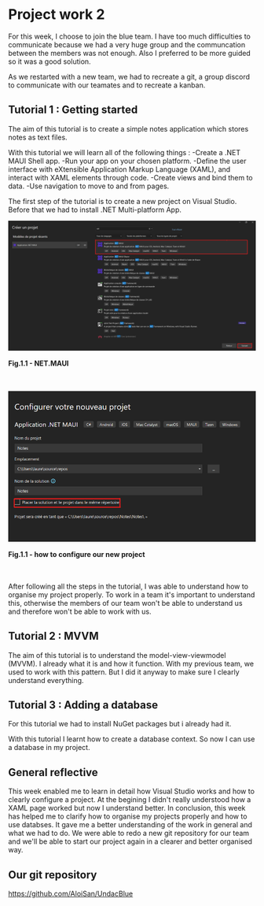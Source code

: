 # Project work 2

For this week, I choose to join the blue team. I have too much difficulties to communicate because we had a very huge group and the communcation 
between the members was not enough. 
Also I preferred to be more guided so it was a good solution. 

As we restarted with a new team, we had to recreate a git, a group discord to communicate with our teamates and to recreate a kanban. 

## Tutorial 1 : Getting started

The aim of this tutorial is to create a simple notes application which stores notes as text files.

With this tutorial we will learn all of the following things :
-Create a .NET MAUI Shell app.
-Run your app on your chosen platform.
-Define the user interface with eXtensible Application Markup Language (XAML), and interact with XAML elements through code.
-Create views and bind them to data.
-Use navigation to move to and from pages.

The first step of the tutorial is to create a new project on Visual Studio. 
Before that we had to install  .NET Multi-platform App.

![screenshot 1](images/nouveau_projet.png)
<figcaption><b>Fig.1.1 - NET.MAUI</b></figcaption><br><br>

![screenshot 1](images/configurer.png)
<figcaption><b>Fig.1.1 - how to configure our new project</b></figcaption><br><br>

After following all the steps in the tutorial, I was able to understand how to organise my project properly.
To work in a team it's important to understand this,
otherwise the members of our team won't be able to understand us and therefore won't be able to work with us.


## Tutorial 2 : MVVM

The aim of this tutorial is to understand the model-view-viewmodel (MVVM).
I already what it is and how it function.
With my previous team, we used to work with this pattern.
But I did it anyway to make sure I clearly understand everything.

## Tutorial 3 : Adding a database

For this tutorial we had to install NuGet packages but i already had it.

With this tutorial I learnt how to create a database context.
So now I can use a database in my project.

## General reflective

This week enabled me to learn in detail how Visual Studio works and how to clearly configure a project. 
At the begining I didn't really understood how a XAML page worked but now I understand better. 
In conclusion, this week has helped me to clarify how to organise my projects properly and how to use databses.
It gave me a better understanding of the work in general and what we had to do. 
We were able to redo a new git repository for our team and we'll be able to start our project again 
in a clearer and better organised way.


## Our git repository
https://github.com/AloiSan/UndacBlue